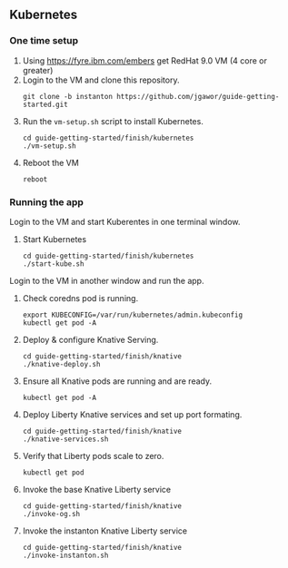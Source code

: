 ## Kubernetes

### One time setup

1. Using https://fyre.ibm.com/embers get RedHat 9.0 VM (4 core or greater)
1. Login to the VM and clone this repository.
   ```
   git clone -b instanton https://github.com/jgawor/guide-getting-started.git
   ```
1. Run the `vm-setup.sh` script to install Kubernetes.
   ```
   cd guide-getting-started/finish/kubernetes
   ./vm-setup.sh
   ```
1. Reboot the VM
   ```
   reboot
   ```

### Running the app

Login to the VM and start Kuberentes in one terminal window.

1. Start Kubernetes
   ```
   cd guide-getting-started/finish/kubernetes
   ./start-kube.sh
   ```

Login to the VM in another window and run the app.

1. Check coredns pod is running.
   ```
   export KUBECONFIG=/var/run/kubernetes/admin.kubeconfig
   kubectl get pod -A
   ```
1. Deploy & configure Knative Serving.
   ```
   cd guide-getting-started/finish/knative
   ./knative-deploy.sh
   ```
1. Ensure all Knative pods are running and are ready.
   ```
   kubectl get pod -A
   ```
1. Deploy Liberty Knative services and set up port formating.
   ```
   cd guide-getting-started/finish/knative
   ./knative-services.sh
   ```
1. Verify that Liberty pods scale to zero.
   ```
   kubectl get pod
   ```
1. Invoke the base Knative Liberty service
   ```
   cd guide-getting-started/finish/knative
   ./invoke-og.sh
   ```
1. Invoke the instanton Knative Liberty service
   ```
   cd guide-getting-started/finish/knative
   ./invoke-instanton.sh
   ```
